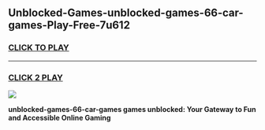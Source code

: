 
## Unblocked-Games-unblocked-games-66-car-games-Play-Free-7u612
<h3>
<a href="https://premium76.site?title=unblocked-games-66-car-games&ref=17A">CLICK TO PLAY</a></h3>
<hr>

<h3>
<a href="https://premium76.site?title=unblocked-games-66-car-games&ref=17A">CLICK 2 PLAY</a>
  
</h3>

<a href="https://premium76.site?title=unblocked-games-66-car-games&ref=17A"><img src="https://clearcache.store/games.png"></a>


**unblocked-games-66-car-games games unblocked: Your Gateway to Fun and Accessible Online Gaming**
